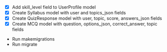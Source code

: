 - [x] Add skill_level field to UserProfile model
- [x] Create Syllabus model with user and topics_json fields
- [x] Create QuizResponse model with user, topic, score, answers_json fields
- [x] Create MCQ model with question, options_json, correct_answer, topic fields
- Run makemigrations
- Run migrate
